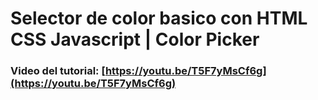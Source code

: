 # Selector de color basico con HTML CSS Javascript | Color Picker
### Video del tutorial: [https://youtu.be/T5F7yMsCf6g](https://youtu.be/T5F7yMsCf6g)



